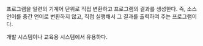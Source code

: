 프로그램을 일련의 기계어 단위로 직접 변환하고 프로그램의 결과를 생성한다. 즉, 소스 언어를 중간 언어로 변환하지 않고, 직접 실행해서 그 결과를 출력하여 주는 프로그램이다. 

개발 시스템이나 교육용 시스템에서 유용하다. 

